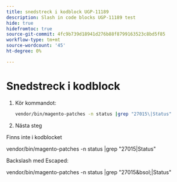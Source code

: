 ```yaml
---
title: snedstreck i kodblock UGP-11189
description: Slash in code blocks UGP-11189 test
hide: true
hidefromtoc: true
source-git-commit: 4fc9b739d18941d276b88f8799163523c8bd5f85
workflow-type: tm+mt
source-wordcount: '45'
ht-degree: 0%

---
```


# Snedstreck i kodblock

1. Kör kommandot:

   ```bash
   vendor/bin/magento-patches -n status |grep "27015\|Status"
   ```

1. Nästa steg

Finns inte i kodblocket

vendor/bin/magento-patches -n status |grep &quot;27015\|Status&quot;

Backslash med Escaped:

vendor/bin/magento-patches -n status |grep &quot;27015&amp;bsol;|Status&quot;
